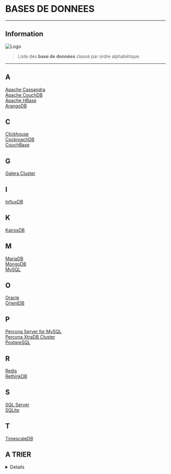 # BASES DE DONNEES
---

## <i class="fa-solid fa-hashtag"></i> Information

![Logo](../../_media/apps/apache_http_server/apache_http_server_logo.svg ':size=250 :no-zoom')


> <i class="fa-solid fa-quote-left"></i> Liste des **base de données** classé par ordre alphabétique. <i class="fa-solid fa-quote-left fa-rotate-180"></i>

---

## A

<div class="bdd-container">
  <div><a href="#bdd/apache_cassandra/apache_cassandra.md">Apache Cassandra</a></div>
  <div><a href="#bdd/apache_couchdb/apache_couchdb.md">Apache CouchDB</a></div>
  <div><a href="#bdd/apache_hbase/apache_hbase.md">Apache HBase</a></div>
  <div><a href="#bdd/arangodb/arangodb.md">ArangoDB</a></div>
</div>

## C

<div class="bdd-container">
  <div><a href="#bdd/clickhouse/clickhouse.md">Clickhouse</a></div>
  <div><a href="#bdd/cockroachdb/cockroachdb.md">CockroachDB</a></div>
  <div><a href="#bdd/couchbase/couchbase.md">CouchBase</a></div>
</div>

## G

<div class="bdd-container">
  <div><a href="#bdd/galera_cluster/galera_cluster.md">Galera Cluster</a></div>
</div>

## I

<div class="bdd-container">
  <div><a href="#bdd/influxdb/influxdb.md">InfluxDB</a></div>
</div>

## K

<div class="bdd-container">
  <div><a href="#bdd/kairosdb/kairosdb.md">KairosDB</a></div>
</div>



## M

<div class="bdd-container">
  <div><a href="#bdd/mariadb/mariadb.md">MariaDB</a></div>
  <div><a href="#bdd/mongodb/mongodb.md">MongoDB</a></div>
  <div><a href="#bdd/mysql/mysql.md">MySQL</a></div>
</div>

## O

<div class="bdd-container">
  <div><a href="#bdd/oracle/oracle.md">Oracle</a></div>
  <div><a href="#bdd/orientdb/orientdb.md">OrientDB</a></div>
</div>

## P

<div class="bdd-container">
  <div><a href="#bdd/percona_server_mysql/percona_server_mysql.md">Percona Server for MySQL</a></div>
  <div><a href="#bdd/percona_xtradb_cluster/percona_xtradb_cluster.md">Percona XtraDB Cluster</a></div>
  <div><a href="#bdd/postgresql/postgresql.md">PostgreSQL</a></div>
</div>

## R

<div class="bdd-container">
  <div><a href="#bdd/redis/redis.md">Redis</a></div>
  <div><a href="#bdd/rethinkdb/rethinkdb.md">RethinkDB</a></div>
</div>

## S

<div class="bdd-container">
  <div><a href="#bdd/sqlserver/sqlserver.md">SQL Server</a></div>
  <div><a href="#bdd/sqlite/sqlite.md">SQLite</a></div>
</div>

## T

<div class="bdd-container">
  <div><a href="#bdd/timescaledb/timescaledb.md">TimescaleDB</a></div>
</div>

## A TRIER

<details>

- [10 Best Practices for Data Migration](https://dzone.com/articles/10-best-practices-for-data-migration)
- [10 Common Database Security Issues](https://dzone.com/articles/10-common-database-security-issues)
- [14 SQL Jobs and Opportunities](https://dzone.com/articles/sql-jobs-and-opportunities-career-path-for-sql)
- [15 Rules of a Native Graph Database](https://dzone.com/articles/15-rules-of-a-native-graph-database)
- [9 of the Most Common Mistakes in Database Design](https://dzone.com/articles/9-of-the-most-common-mistakes-in-database-design)
- [9 Techniques to Build Cloud-Native, Geo-Distributed SQL Apps With Low Latency](https://dzone.com/articles/9-techniques-to-build-cloud-native-geo-distributed)
- [A Christmas Tale for DBAs: Twas the Night Before Deployment](https://dzone.com/articles/a-christmas-tale-for-dbas-twas-the-night-before-de)
- [A Christmas Tale for DBAs: Twas the Night Before Deployment](https://dzone.com/articles/a-christmas-tale-for-dbas-twas-the-night-before-de)
- [A Comprehensive Look at Opensource Database Security Concerns](https://www.opensourceforu.com/2020/09/a-comprehensive-look-at-opensource-database-security-concerns/)
- [A Guide to Automated Cloud Database Deployments](https://severalnines.com/database-blog/guide-automated-cloud-database-deployments)
- [A Guide to Database Backup Archiving in the Cloud](https://severalnines.com/database-blog/guide-database-backup-archiving-cloud)
- [A Practical Approach to Actually Scaling Your Database](https://dzone.com/articles/a-practical-approach-to-actually-scaling-your-data)
- [A practical guide to DataOps best practices](https://dataform.co/blog/data-ops)
- [A Review of Graph Databases](https://dzone.com/articles/a-review-of-graph-databases)
- [A Strategy for Implementing Database Source Control](https://dzone.com/articles/a-strategy-for-implementing-database-source-contro)
- [An Introduction to Data Lakes](https://severalnines.com/database-blog/introduction-data-lakes)
- [An Introduction to Document-Oriented Databases](https://www.digitalocean.com/community/conceptual_articles/an-introduction-to-document-oriented-databases)
- [An Introduction to Time Series Databases](https://severalnines.com/database-blog/introduction-time-series-databases)
- [An Overview of Cluster-to-Cluster Replication](https://severalnines.com/database-blog/overview-cluster-cluster-replication)
- [An Overview of PostgreSQL & MySQL Cross Replication](https://severalnines.com/blog/overview-postgresql-mysql-cross-replication)
- [An Overview of Sharding in PostgreSQL and How it Relates to MongoDB’s](https://www.percona.com/blog/2019/05/24/an-overview-of-sharding-in-postgresql-and-how-it-relates-to-mongodbs/)
- [Analyze This: MongoDB and Couchbase Analytics](https://dzone.com/articles/analyze-this-mongodb-amp-couchbase-analytics)
- [Apache Cassandra and Apache Ignite: Selecting the Right Distributed Database Solution](https://dzone.com/articles/apachereg-cassandra-and-apachereg-ignite-selecting)
- [Apache Cassandra vs. Apache Ignite: Strong Consistency and Transactions](https://dzone.com/articles/apache-cassandra-vs-apache-ignite-strong-consisten)
- [Apprendre à programmer sa propre gestion d'erreurs dans les procédures SQL](https://sgbd.developpez.com/actu/231777/Apprendre-a-programmer-ses-propres-erreurs-et-exceptions-dans-les-procedures-SQL-un-billet-de-Cinephil/)
- [autoxtrabackup v1.5.0: A Tool for Automatic Backups](https://www.percona.com/blog/2017/11/27/perconalab-autoxtrabackup-v1-5-0-release/)
- [Base de données : le top 15 des DBaaS pour les développeurs](https://www.silicon.fr/base-donnees-top-15-dbaas-developpeurs-223631.html?inf_by=5c1cb3fc671db8cc6f8b4ddd)
- [Basic Administration Comparison Between Oracle, MSSQL, MySQL, PostgreSQL](https://severalnines.com/database-blog/basic-administration-comparison-between-oracle-mssql-mysql-postgresql)
- [Benchmarking Manual Database Deployments vs Automated Deployments](https://severalnines.com/blog/benchmarking-manual-database-deployments-vs-automated-deployments)
- [Best Databases for Serverless](https://medium.com/upstash/best-databases-for-serverless-c9680f08ab71)
- [Best Practices for Archiving Your Database in the Cloud](https://severalnines.com/database-blog/best-practices-archiving-your-database-cloud)
- [Big Database (Part 1): Scalability](https://dzone.com/articles/big-database-1-scalability)
- [Big Database (Part 2): Database Architecture](https://dzone.com/articles/big-database-2-database-architecture)
- [Cassandra vs. MongoDB vs. Hbase: A Comparison of NoSQL Databases](https://logz.io/blog/nosql-database-comparison/)
- [Choosing the Right Database for Your Applications](https://dzone.com/articles/choosing-the-right-database-for-your-applications)
- [Cluster-Wide Database Maintenance and Why You Need It](https://severalnines.com/database-blog/cluster-wide-database-maintenance-and-why-you-need-it)
- [ClusterControl Tips & Tricks - Best Practices for Database Backups](https://severalnines.com/blog/clustercontrol-tips-tricks-best-practices-database-backups)
- [Clustered Database Node Failure and its Impact on High Availability](https://severalnines.com/database-blog/clustered-database-node-failure-and-its-impact-high-availability)
- [Comparing 3 open source databases: PostgreSQL, MariaDB, and SQLite](https://opensource.com/article/19/1/open-source-databases)
- [Comparing Data At-Rest Encryption Features for MariaDB, MySQL and Percona Server for MySQL](https://www.percona.com/blog/2018/08/23/comparing-data-at-rest-encryption-features-for-mariadb-mysql-and-percona-server-for-mysql/)
- [Comparing Postgres JSONB With NoSQL](https://dzone.com/articles/comparing-postgres-jsonb-with-nosql)
- [Comparing Temporary Tables for PostgreSQL & Oracle GTT](https://severalnines.com/database-blog/comparing-temporary-tables-postgresql-oracle-gtt)
- [Comprendre les bases de données relationnelles](https://www.digitalocean.com/community/tutorials/understanding-relational-databases-fr)
- [Concise Guide to Data Migration](https://dzone.com/articles/concise-guide-to-data-migration)
- [Consistency in Databases](https://dzone.com/articles/consistency-in-databases)
- [Convincing Your Team to Adopt TDD](https://dzone.com/articles/convincing-your-team-to-adopt-tdd)
- [CouchDB vs. MariaDB: Which Is Better?](https://dzone.com/articles/couchdb-vs-mariadb-which-is-better)
- [Cours complet pour apprendre les différents types de bases de données et le langage SQL](https://sgbd.developpez.com/tutoriels/cours-complet-bdd-sql/)
- [Data Democratization and How to Get Started?](https://dzone.com/articles/data-democratization-and-how-to-get-started)
- [Data Structures and Their Applications](https://dzone.com/articles/data-structures-and-their-applications)
- [Database Architectures and Use Cases - Explained](https://dzone.com/articles/database-architectures-amp-use-cases-explained)
- [Database Audits: Why You Need Them and What Tools to Use](https://dzone.com/articles/database-audits-why-you-need-them-and-what-tools-t)
- [Database Backups - Comparing MariaDB Mariabackup and Percona Xtrabackup](https://severalnines.com/blog/database-backups-comparing-mariadb-mariabackup-and-percona-xtrabackup)
- [Database Backups in the Cloud for Disaster Recovery](https://severalnines.com/database-blog/database-backups-cloud-disaster-recovery)
- [Database Connection Pools Need to Evolve](https://dzone.com/articles/database-connection-pools-need-to-evolve)
- [Database Design Best Practices: 7 Mistakes to Avoid](https://dzone.com/articles/database-design-best-practices-7-mistakes-to-avoid)
- [Database Design Best Practices](https://dzone.com/articles/database-design-best-practices)
- [Database High Availability Comparison - MySQL / MariaDB Replication vs Oracle Data Guard](https://severalnines.com/blog/database-high-availability-comparison-mysql-mariadb-replication-vs-oracle-data-guard)
- [Database Load Balancing for MySQL and MariaDB with ProxySQL - Tutorial](https://severalnines.com/resources/tutorials/proxysql-tutorial-mysql-mariadb)
- [Database Load Balancing in a Multi-Cloud Environment](https://severalnines.com/database-blog/database-load-balancing-multi-cloud-environment)
- [Database Migration Using Apache NiFi](https://blog.pythian.com/database-migration-using-apache-nifi/)
- [Databases in Containers](https://caylent.com/databases-in-containers/)
- [Databases in the Microservices World - Rob Richardson (MemSQL)](https://www.youtube.com/watch?v=dG1qPaqgiNQ)
- [DBA Concerns About Next-Gen, Non-Volatile Memory Storage Products](https://www.percona.com/blog/2020/03/11/dba-concerns-about-next-gen-non-volatile-memory-storage-products/)
- [DbaaS: La base de données managée dans le cloud](https://practicalprogramming.fr/dbaas-la-base-de-donnees-dans-le-cloud/)
- [Découvrez les dangers de MySQL et MariaDB](https://sqlpro.developpez.com/tutoriel/dangers-mysql-mariadb/)
- [Deep Dive: NewSQL Databases](https://dzone.com/articles/deep-dive-newsql-databases)
- [Désactiver les moteurs inutilisés dans MariaDB / MySQL](https://www.dsfc.net/infrastructure/base-de-donnees-infrastructure/desactiver-moteurs-inutilises-mariadb-mysql/)
- [Different types of NoSQL databases and when to use them](https://hub.packtpub.com/different-types-of-nosql-databases-and-when-to-use-them/)
- [Do Graph Databases Scale?](https://dzone.com/articles/do-graph-databases-scale)
- [Do Graph Databases Scale?](https://dzone.com/articles/do-graph-databases-scale)
- [Domain-Driven Design Demystified](https://dzone.com/articles/domain-driven-design-demystified)
- [Don’t Use Database Generated IDs in Domain Entities](https://medium.com/swlh/dont-use-database-generated-ids-d703d35e9cc4)
- [Eclipse JNoSQL: A Quick Overview of Redis, Cassandra, Couchbase, and Neo4j](https://dzone.com/articles/eclipse-jnosql-a-quick-overview-with-redis-cassand)
- [Équivalent du MATCH AGAINST de MySQL sur PostgreSQL](https://www.deblan.io/post/559/equivalent-du-match-against-de-mysql-sur-postgresql)
- [Finding All Palindromes Contained in Strings With SQL](https://dzone.com/articles/finding-all-palindromes-contained-in-strings-with)
- [First Class SQL for Full-Text Search](https://dzone.com/articles/first-class-sql-for-full-text-search)
- [Getting Started with ProxySQL - MySQL & MariaDB Load Balancing Tutorial](https://severalnines.com/blog/getting-started-proxysql-mysql-mariadb-load-balancing-tutorial)
- [Goku: Building a scalable and high performant time series database system](https://medium.com/pinterest-engineering/goku-building-a-scalable-and-high-performant-time-series-database-system-a8ff5758a181)
- [Graph Data Structure Tutorial](https://linuxhint.com/graph_data_structure_tutorial/)
- [Graph Databases for Beginners: Other Graph Technologies](https://dzone.com/articles/graph-databases-for-beginners-other-graph-technolo)
- [Graph Query Language Comparison - Gremlin vs Cypher vs nGQL](https://dzone.com/articles/graph-query-language-comparison-gremlin-vs-cypher)
- [High Throughput and Low Latency Master-Slave Replication](https://dzone.com/articles/high-throughput-and-low-latency-master-slave-repli)
- [How Container Networking Affects Database Performance](https://www.percona.com/blog/2020/03/18/how-container-networking-affects-database-performance/)
- [How Database B-tree Indexing works](https://dzone.com/articles/database-btree-indexing-in-sqlite)
- [How Database Indexing Actually Works](https://betterprogramming.pub/how-database-indexing-actually-works-ba6e19e75169)
- [How to Approach Data Migration in 3 Stages](https://dzone.com/articles/how-to-approach-data-migration-in-3-stages)
- [How to Choose Between an RDBMS and a NoSQL Database](https://opensourceforu.com/2018/04/how-to-choose-between-an-rdbms-and-a-nosql-database/)
- [How to choose the right database for your service](https://medium.com/wix-engineering/how-to-choose-the-right-database-for-your-service-97b1670c5632)
- [How To Connect to a Managed Database on Ubuntu 18.04](https://www.digitalocean.com/community/tutorials/how-to-connect-to-managed-database-ubuntu-18-04)
- [How to Deploy Open Source Databases](https://severalnines.com/database-blog/how-deploy-open-source-databases)
- [How to Easy Manage Database Updates and Security Patches](https://severalnines.com/database-blog/how-easy-manage-database-updates-and-security-patches)
- [How to Explore Databases Visually With Relational Data Browse](https://dzone.com/articles/how-to-explore-databases-visually-relational-data)
- [How to Manage an SQL Database](https://www.digitalocean.com/community/tutorials/how-to-manage-sql-database-cheat-sheet)
- [How To Migrate a MySQL Database to PostgreSQL Using pgLoader](https://www.digitalocean.com/community/tutorials/how-to-migrate-mysql-database-to-postgres-using-pgloader)
- [How to Reduce Replication Lag in Multi-Cloud Deployments](https://severalnines.com/database-blog/how-reduce-replication-lag-multi-cloud-deployments)
- [How to Use Amazon DMS to Perform a Database Migration](https://dzone.com/articles/how-to-use-amazon-dms-to-perform-a-database-migrat)
- [How to Write Efficient TOP N Queries in SQL](https://dzone.com/articles/how-to-write-efficient-top-n-queries-in-sql)
- [How-To: Migrate PostgreSQL databases to MySQL using the MySQL Workbench Migration Wizard](https://mysqlworkbench.org/2012/11/how-to-migrate-postgresql-databases-to-mysql-using-the-mysql-workbench-migration-wizard/)
- [Instrumenting Your Node/Express Application](https://dzone.com/articles/instrumenting-your-nodeexpress-application)
- [Introducing Metabase, a Simple and Powerful Analytics Tool](https://www.percona.com/blog/2020/04/01/introducing-metabase-a-simple-and-powerful-analytics-tool/)
- [Introduction aux bases de données temporelles](https://blog.octo.com/introduction-aux-bases-de-donnees-temporelles/)
- [Is My Database Vulnerable to Attack? A Security Checklist](https://severalnines.com/database-blog/my-database-vulnerable-attack-security-checklist)
- [Isolation Repeatable Read avec PostgreSQL versus MySQL](https://blog-postgresql.verite.pro/2020/02/10/isolation-postgresql-vs-mysql.html)
- [Kapacitor and Continuous Queries: How to Decide Which Tool You Need](https://dzone.com/articles/kapacitor-and-continuous-queries-how-to-decide-whi)
- [Keeping up with advances in open source database administration](https://opensource.com/article/17/9/open-source-database-advances)
- [Key Differences Between Apache Ignite, Hazelcast, Cassandra, and Tarantool](https://dzone.com/articles/key-differences-between-apache-ignite-hazelcast-ca)
- [Les formes normales en base de données](https://constantin-boulanger.fr/les-formes-normales-en-base-de-donnees/)
- [Les raisons à la lenteur d’un moteur de base de données relationnelle](https://www.dsfc.net/infrastructure/base-de-donnees-infrastructure/raisons-lenteur-moteur-base-donnees-relationnelle/)
- [Managing Database Backup Retention Schedules](https://severalnines.com/database-blog/managing-database-backup-retention-schedules)
- [Migrating from DB2 to PostgreSQL - What You Should Know](https://severalnines.com/database-blog/migrating-db2-postgresql-what-you-should-know) 
- [Migrating from MSSQL to PostgreSQL - What You Should Know](https://severalnines.com/blog/migrating-mssql-postgresql-what-you-should-know)
- [Migration MSSQL vers MongoDB avec SSIS](https://blog.sodifrance.fr/migration-mssql-vers-mongodb-avec-ssis/)
- [MongoDB vs MySQL NoSQL - Why Mongo is Better](https://severalnines.com/database-blog/mongodb-vs-mysql-nosql-why-mongo-better)
- [Moving Toward Smarter Data: Graph Databases and Machine Learning](https://dzone.com/articles/graph-databases-machine-learning)
- [Multi-Source Replication Performance with GTID](https://www.percona.com/blog/2018/03/30/multi-source-replication-performance-with-gtid/)
- [My DBA is Sick - Database Failover Tips for SysAdmins](https://severalnines.com/database-blog/my-dba-sick-database-failover-tips-sysadmins)
- [My DBA is Sick - Database Security Tips for SysAdmins](https://severalnines.com/database-blog/my-dba-sick-database-security-tips-sysadmins)
- [My DBA is Sick - Database User Management Tips for SysAdmins](https://severalnines.com/database-blog/my-dba-sick-database-user-management-tips-sysadmins)
- [My DBA is Sick - Disaster Planning & Backup Tips for SysAdmins](https://severalnines.com/database-blog/my-dba-sick-disaster-planning-backup-tips-sysadmins)
- [MyDBA is Sick - Database Monitoring Tips for SysAdmins](https://severalnines.com/database-blog/mydba-sick-database-monitoring-tips-sysadmins)
- [MySQL 8 vs. MariaDB: Comparison of Window Functions and CTEs](https://dzone.com/articles/mysql-8-vs-mariadb-comparison-of-window-functions)
- [MySQL 8.0 vs. MariaDB: Comparison of Database Roles](https://dzone.com/articles/mysql-80-vs-mariadb-comparison-of-database-roles)
- [MySQL Workbench vs. DBConvert — Migrate From SQL Server to MySQL](https://dzone.com/articles/mysql-workbench-vs-dbconvert-migrate-from-sql-serv)
- [MySQL, Percona Server for MySQL and MariaDB Default Configuration Differences](https://www.percona.com/blog/2017/10/09/mysql-and-mariadb-default-configuration-differences/)
- [Normalize Your Database Tables For Optimal Flexibility](https://blog.pythian.com/normalize-database-tables-optimal-flexibility/)
- [NoSQL Performance Benchmark 2018: MongoDB, PostgreSQL, OrientDB, Neo4j and ArangoDB](https://dzone.com/articles/nosql-performance-benchmark-2018-mongodb-postgresq)
- [NoSQL vs. SQL: Differences Explained](https://dzone.com/articles/nosql-vs-sql-differences-explained)
- [Observability Differences Between MySQL 8 and MariaDB 10.4](https://www.percona.com/blog/2020/02/05/observability-differences-between-mysql-8-and-mariadb-10-4/)
- [On Evolution of Database Languages, Part 3](https://dzone.com/articles/on-evolution-of-database-languages-part-3)
- [Optimizing Data Queries for Time Series Applications](https://dzone.com/articles/optimizing-data-queries-for-time-series-applicatio)
- [Prepare Your Databases for High Traffic on Black Friday](https://www.percona.com/blog/2019/11/11/prepare-your-databases-for-high-traffic-on-black-friday/)
- [Real-Time Database Backup to OSS on the OSS Console](https://dzone.com/articles/real-time-database-backup-to-oss-on-the-oss-consol)
- [Reasons Your Database Might Crash](https://dzone.com/articles/reasons-that-might-cause-your-database-to-crash)
- [Relational to NoSQL: CRM Application Data Visibility](https://dzone.com/articles/relational-to-nosql-crm-application-data-visibilit)
- [Relational to NoSQL: CRM Application Data Visibility](https://dzone.com/articles/relational-to-nosql-crm-application-data-visibilit)
- [Replication from Percona Server for MySQL to PostgreSQL using pg_chameleon](https://www.percona.com/blog/2018/08/17/replication-from-percona-server-for-mysql-to-postgresql-using-pg_chameleon/)
- [Rule-Based Query Optimization](https://dzone.com/articles/rule-based-query-optimization)
- [Searching JSON: Comparing Text Search in Couchbase and MongoDB](https://dzone.com/articles/searching-json-comparing-text-search-in-couchbase-3)
- [Settling the Myth of Transparent HugePages for Databases](https://www.percona.com/blog/2019/03/06/settling-the-myth-of-transparent-hugepages-for-databases/)
- [Should I Use MongoDB or PostgreSQL?](https://medium.com/geekculture/should-i-use-mongodb-or-postgresql-ba2c1bb8b768)
- [Simplify Database Migration by Using Object Relational Mapping](https://opensourceforu.com/2019/07/simplify-database-migration-by-using-object-relational-mapping/)
- [SQL to NoSQL: 7 Metrics to Compare Query Languages](https://dzone.com/articles/sql-to-nosql-how-would-you-choose)
- [SQL vs. NoSQL: What's the Best Database for Your Next Project?](https://www.makeuseof.com/sql-vs-nosql-whats-the-best-database-for-your-next-project/)
- [SysAdmin Working from Home? Tips to Automate MySQL, MariaDB, Postgres & MongoDB](https://severalnines.com/resources/webinars/sysadmin-working-home-tips-automate-mysql-mariadb-postgres-mongodb)
- [Table Store Data Models: Wide Column and Time Series](https://dzone.com/articles/table-store-data-models-wide-column-and-time-serie)
- [Table Store Time Series Data Storage Architecture](https://dzone.com/articles/table-store-time-series-data-storage-architecture)
- [The 10 Habits for Highly Successful Compliant Database DevOps](https://dzone.com/articles/the-10-habits-for-highly-successful-compliant-data)
- [The 9 Most Common Database Design Errors](https://www.vertabelo.com/blog/technical-articles/the-9-most-common-database-design-errors)
- [The ACID Property For Database Transactions](https://medium.com/0xcode/the-acid-property-for-database-transactions-573643f5b7de)
- [The Basics of BDD in Testing](https://dzone.com/articles/the-basics-of-bdd-in-testing)
- [The Battle of the NoSQL Databases - Comparing MongoDB & Cassandra](https://severalnines.com/database-blog/battle-nosql-databases-comparing-mongodb-cassandra)
- [The Effect of Isolation Levels on Distributed SQL Performance Benchmarking](https://dzone.com/articles/the-effect-of-isolation-levels-on-distributed-sql)
- [The Future of Database Technology in the Era of Serverless Computing](https://dzone.com/articles/the-future-of-database-technology-in-the-era-of-se)
- [The Multi-Source GTID Replication Maze](https://www.percona.com/blog/2018/03/13/the-multi-source-gtid-replication-maze/)
- [The Normalization Spectrum](https://dzone.com/articles/the-normalization-spectrum)
- [The Story of Multi-Model Databases](https://dzone.com/articles/the-story-of-multi-model-databases)
- [The Types of Modern Databases](https://dzone.com/articles/the-types-of-modern-databases)
- [Tips for Migrating from Proprietary to Open Source Databases](https://severalnines.com/database-blog/tips-migrating-proprietary-open-source-databases)
- [Tips for Migrating HSQL to PostgreSQL](https://dzone.com/articles/tips-for-migrating-hsql-to-postgresql)
- [Tips for Reducing Production Database Infrastructure Costs](https://severalnines.com/database-blog/tips-reducing-production-database-infrastructure-costs)
- [Tool for safely migrating from PostgreSQL to MySQL](https://github.com/pivotal-cf/pg2mysql)
- [Top 7 Reasons Why Security Goes Wrong In A Database System](https://www.percona.com/blog/2020/06/25/top-7-reasons-why-security-goes-wrong-in-a-database-system/)
- [Top Features to Look for in Database Activity Monitoring (DAM) Tools](https://dzone.com/articles/top-features-to-look-for-in-database-activity-moni)
- [Tweaking RDS Database Performance and ElastiCache](https://dzone.com/articles/tweaking-rds-database-performance-and-elasticache)
- [Understanding Database Sharding](https://www.digitalocean.com/community/tutorials/understanding-database-sharding)
- [Understanding Graph Databases](https://dzone.com/articles/understanding-graph-databases)
- [Understanding Managed Databases](https://www.digitalocean.com/community/tutorials/understanding-managed-databases)
- [Understanding Relational Databases](https://www.digitalocean.com/community/tutorials/understanding-relational-databases)
- [Understanding the Challenges with Databases and DevOps](https://severalnines.com/database-blog/understanding-challenges-databases-and-devops)
- [Update on fsync Performance](https://www.percona.com/blog/2019/09/19/update-on-fsync-performance/)
- [Using Database Backup Advisors to Automate Maintenance Tasks](https://severalnines.com/database-blog/using-database-backup-advisors-automate-maintenance-tasks)
- [Using dbdeployer to manage MySQL, Percona Server and MariaDB sandboxes](https://www.percona.com/blog/2018/05/24/using-dbdeployer-to-manage-mysql-percona-server-and-mariadb-sandboxes/)
- [Using DISTINCT ON in Non-PostgreSQL Databases](https://dzone.com/articles/using-distinct-on-in-non-postgresql-databases)
- [Version Control for Distributed SQL Databases with Flyway](https://dzone.com/articles/version-control-for-distributed-sql-databases-with)
- [What an In-Memory Database Is and How It Persists Data Efficiently](https://dzone.com/articles/what-an-in-memory-database-is-and-how-it-persists)
- [What Are the Best Practices of Database Design?](https://caylent.com/best-practices-database-design/)
- [What Are the Database Scalability Methods?](https://dzone.com/articles/what-are-the-database-scalability-methods)
- [What Do We Mean by Database Scalability?](https://dzone.com/articles/what-do-we-mean-by-database-scalability)
- [What I’m Talking About When I Talk About TDD](https://dzone.com/articles/what-im-talking-about-when-i-talk-about-tdd)
- [What is a Multi-Cloud Database?](https://severalnines.com/database-blog/what-is-a-multi-cloud-database)
- [What Is Data Consolidation?](https://dzone.com/articles/what-is-data-consolidation)
- [What is GraphQL?](https://saracemal.medium.com/what-is-graphql-3fca5bd75709)
- [What is NoSQL?](https://www.digitalocean.com/community/tutorials/what-is-nosql)
- [What Is Relational Database Management System (RDMS)?](https://www.poftut.com/what-is-relational-database-management-system-rdms/)
- [What is the Relational Model?](https://www.digitalocean.com/community/tutorials/what-is-the-relational-model)
- [When Should I Add an Extra Database Node?](https://severalnines.com/database-blog/when-should-i-add-extra-database-node)
- [Which Time-Series Database is Better: TimescaleDB vs InfluxDB](https://severalnines.com/database-blog/which-time-series-database-better-timescaledb-vs-influxdb)
- [Why Column Stores?](https://blog.pythian.com/why-column-stores/)
- [Why We Moved From NoSQL MongoDB to PostgreSQL](https://dzone.com/articles/why-we-moved-from-nosql-mongodb-to-postgresql)
- [Why You Should Consider Database-as-a-Service](https://dzone.com/articles/why-you-should-consider-database-as-a-service)
- [YCSB-JSON: Implementation for Couchbase and MongoDB](https://dzone.com/articles/ycsb-json-implementation-for-couchbase-and-mongodb)

</details>